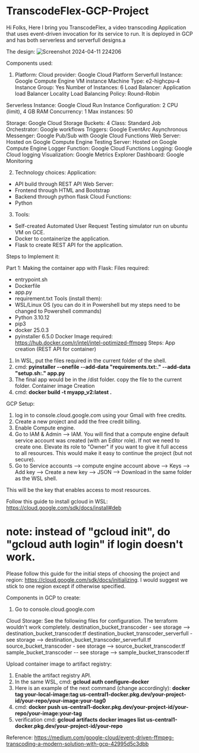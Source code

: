 # TranscodeFlex-GCP-Project

Hi Folks, 
Here I bring you TranscodeFlex, a video transcoding Application that uses event-driven invocation for its service to run. It is deployed in GCP and has both serverless and serverfull designs.a

The design:
![Screenshot 2024-04-11 224206](https://github.com/jerilkbestin/TranscodeFlex-GCP-Project-/assets/38150358/9ab143d7-0a1f-487b-8977-c262046a79f6)

Components used:

1.	Platform:
Cloud provider: Google Cloud Platform
Serverfull Instance: Google Compute Engine VM instance
	Machine Type: e2-highcpu-4
	Instance Group: Yes
	Number of Instances: 6
	Load Balancer: Application load Balancer
	Locality Load Balancing Policy: Round-Robin

Serverless Instance: Google Cloud Run
	Instance Configuration: 2 CPU (limit), 4 GB RAM
	Concurrency: 1
	Max instances: 50

Storage: Google Cloud Storage
	Buckets: 4
	Class: Standard
Job Orchestrator: Google workflows
Triggers: Google EventArc
Asynchronous Messenger: Google Pub/Sub with Google Cloud Functions
Web Server: Hosted on Google Compute Engine
Testing Server: Hosted on Google Compute Engine
Logger Function: Google Cloud Functions
Logging: Google Cloud logging
Visualization: Google Metrics Explorer
Dashboard: Google Monitoring

2.	Technology choices:
Application:
-	API build through REST API
Web Server:
-	Frontend through HTML and Bootstrap
-	Backend through python flask
Cloud Functions:
-	Python

3.	Tools:
-	Self-created Automated User Request Testing simulator run on ubuntu VM on GCE.
-	Docker to containerize the application.
-	Flask to create REST API for the application.

Steps to Implement it:

Part 1: Making the container app with Flask:
Files required:
- entrypoint.sh
- Dockerfile
- app.py
- requirement.txt
Tools (install them):
- WSL/Linux OS (you can do it in Powershell but my steps need to be changed to Powershell commands)
- Python 3.10.12
- pip3
- docker 25.0.3
- pyinstaller 6.5.0
Docker Image required: https://hub.docker.com/r/intel/intel-optimized-ffmpeg
Steps:
App creation (REST API for container)
1. In WSL, put the files required in the current folder of the shell.
2. cmd: **pyinstaller --onefile --add-data "requirements.txt:." --add-data "setup.sh:." app.py**
3. The final app would be in the /dist folder. copy the file to the current folder.
Container image Creation
1. cmd: **docker build -t myapp_v2:latest .**

GCP Setup:
1. log in to console.cloud.google.com using your Gmail with free credits.
2. Create a new project and add the free credit billing.
3. Enable Compute engine.
4. Go to IAM & Admin --> IAM. You will find that a compute engine default service account was created (with an Editor role). If not we need to create one. Elevate its role to "Owner" if you want to give it full access to all resources.
This would make it easy to continue the project (but not secure).
5. Go to Service accounts --> compute engine account above --> Keys --> Add key --> Create a new key --> JSON --> Download in the same folder as the WSL shell.

This will be the key that enables access to most resources.

Follow this guide to install gcloud in WSL: https://cloud.google.com/sdk/docs/install#deb
# note: instead of "gcloud init", do "gcloud auth login" if login doesn't work.

Please follow this guide for the initial steps of choosing the project and region: https://cloud.google.com/sdk/docs/initializing. I would suggest we stick to one region except if otherwise specified.

Components in GCP to create:
1. Go to console.cloud.google.com

Cloud Storage:
See the following files for configuration. The terraform wouldn't work completely.
destination_bucket_transcoder - see storage --> destination_bucket_transcoder.tf
destination_bucket_transcoder_serverfull - see storage --> destination_bucket_transcoder_serverfull.tf
source_bucket_transcoder - see storage --> source_bucket_transcoder.tf
sample_bucket_transcoder -- see storage --> sample_bucket_transcoder.tf

Upload container image to artifact registry:
1. Enable the artifact registry API.
2. In the same WSL, cmd: **gcloud auth configure-docker**
3. Here is an example of the next command (change accordingly): **docker tag your-local-image:tag us-central1-docker.pkg.dev/your-project-id/your-repo/your-image:your-tag0**
4. cmd: **docker push us-central1-docker.pkg.dev/your-project-id/your-repo/your-image:your-tag**
5. verification cmd: **gcloud artifacts docker images list us-central1-docker.pkg.dev/your-project-id/your-repo**










Reference: https://medium.com/google-cloud/event-driven-ffmpeg-transcoding-a-modern-solution-with-gcp-42995d5c3dbb 
